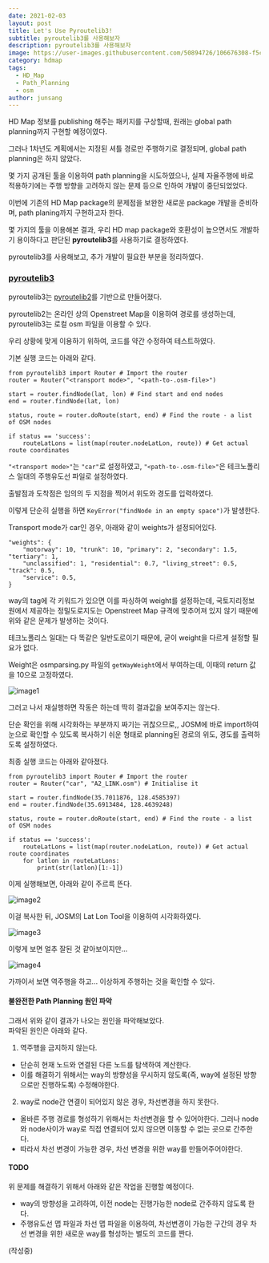 ```yaml
---
date: 2021-02-03
layout: post
title: Let's Use Pyroutelib3!
subtitle: pyroutelib3를 사용해보자
description: pyroutelib3를 사용해보자
image: https://user-images.githubusercontent.com/50894726/106676308-f5cc4880-65f9-11eb-9a5b-69308c54958e.png
category: hdmap
tags:
  - HD_Map
  - Path_Planning
  - osm
author: junsang
---
```

HD Map 정보를 publishing 해주는 패키지를 구상할때, 원래는 global path planning까지 구현할 예정이였다.

그러나 1차년도 계획에서는 지정된 셔틀 경로만 주행하기로 결정되며, global path planning은 하지 않았다.

몇 가지 공개된 툴을 이용하여 path planning을 시도하였으나, 실제 자율주행에 바로 적용하기에는 주행 방향을 고려하지 않는 문제 등으로 인하여 개발이 중단되었었다.

이번에 기존의 HD Map package의 문제점을 보완한 새로운 package 개발을 준비하며, path planing까지 구현하고자 한다.

몇 가지의 툴을 이용해본 결과, 우리 HD map package와 호환성이 높으면서도 개발하기 용이하다고 판단된 **pyroutelib3**를 사용하기로 결정하였다.

pyroutelib3를 사용해보고, 추가 개발이 필요한 부분을 정리하였다.

### [pyroutelib3](https://github.com/MKuranowski/pyroutelib3)

pyroutelib3는 [pyroutelib2](https://github.com/gaulinmp/pyroutelib2)를 기반으로 만들어졌다.

pyroutelib2는 온라인 상의 Openstreet Map을 이용하여 경로를 생성하는데, pyroutelib3는 로컬 osm 파일을 이용할 수 있다.

우리 상황에 맞게 이용하기 위하여, 코드를 약간 수정하여 테스트하였다.

기본 실행 코드는 아래와 같다.

```
from pyroutelib3 import Router # Import the router
router = Router("<transport mode>", "<path-to-.osm-file>")

start = router.findNode(lat, lon) # Find start and end nodes
end = router.findNode(lat, lon)

status, route = router.doRoute(start, end) # Find the route - a list of OSM nodes

if status == 'success':
    routeLatLons = list(map(router.nodeLatLon, route)) # Get actual route coordinates
```

```"<transport mode>"```는 ```"car"```로 설정하였고, ```"<path-to-.osm-file>"```은 테크노폴리스 일대의 주행유도선 파일로 설정하였다.

출발점과 도착점은 임의의 두 지점을 찍어서 위도와 경도를 입력하였다.

이렇게 단순히 실행을 하면 ```KeyError("findNode in an empty space")```가 발생한다.

Transport mode가 car인 경우, 아래와 같이 weights가 설정되어있다.

```
"weights": {
    "motorway": 10, "trunk": 10, "primary": 2, "secondary": 1.5, "tertiary": 1,
    "unclassified": 1, "residential": 0.7, "living_street": 0.5, "track": 0.5,
    "service": 0.5,
}
```

way의 tag에 각 키워드가 있으면 이를 파싱하여 weight를 설정하는데, 국토지리정보원에서 제공하는 정밀도로지도는 Openstreet Map 규격에 맞추어져 있지 않기 때문에 위와 같은 문제가 발생하는 것이다.

테크노폴리스 일대는 다 똑같은 일반도로이기 때문에, 굳이 weight을 다르게 설정할 필요가 없다.

Weight은 osmparsing.py 파일의 ```getWayWeight```에서 부여하는데, 이때의 return 값을 10으로 고정하였다.

![image1](https://user-images.githubusercontent.com/50894726/106675617-c406b200-65f8-11eb-8b31-df69fb61d075.png)

그러고 나서 재실행하면 작동은 하는데 딱히 결과값을 보여주지는 않는다.

단순 확인을 위해 시각화하는 부분까지 짜기는 귀찮으므로,, JOSM에 바로 import하여 눈으로 확인할 수 있도록 복사하기 쉬운 형태로 planning된 경로의 위도, 경도를 출력하도록 설정하였다.

최종 실행 코드는 아래와 같아졌다.

```
from pyroutelib3 import Router # Import the router
router = Router("car", "A2_LINK.osm") # Initialise it

start = router.findNode(35.7011876, 128.4585397)
end = router.findNode(35.6913484, 128.4639248)

status, route = router.doRoute(start, end) # Find the route - a list of OSM nodes

if status == 'success':
    routeLatLons = list(map(router.nodeLatLon, route)) # Get actual route coordinates
    for latlon in routeLatLons:
        print(str(latlon)[1:-1])
```

이제 실행해보면, 아래와 같이 주르륵 뜬다.

![image2](https://user-images.githubusercontent.com/50894726/106676276-e3520f00-65f9-11eb-9982-272caac9f5f1.png)

이걸 복사한 뒤, JOSM의 Lat Lon Tool을 이용하여 시각화하였다.

![image3](https://user-images.githubusercontent.com/50894726/106676308-f5cc4880-65f9-11eb-9a5b-69308c54958e.png)

이렇게 보면 얼추 잘된 것 같아보이지만...

![image4](https://user-images.githubusercontent.com/50894726/106676369-21e7c980-65fa-11eb-8656-4ac6cdf1a629.png)

가까이서 보면 역주행을 하고... 이상하게 주행하는 것을 확인할 수 있다.

#### 불완전한 Path Planning 원인 파악

그래서 위와 같이 결과가 나오는 원인을 파악해보았다.  
파악된 원인은 아래와 같다.

1. 역주행을 금지하지 않는다.
- 단순히 현재 노드와 연결된 다른 노드를 탐색하여 계산한다.
- 이를 해결하기 위해서는 way의 방향성을 무시하지 않도록(즉, way에 설정된 방향으로만 진행하도록) 수정해야한다.

2. way로 node간 연결이 되어있지 않은 경우, 차선변경을 하지 못한다.
- 올바른 주행 경로를 형성하기 위해서는 차선변경을 할 수 있어야한다. 그러나 node와 node사이가 way로 직접 연결되어 있지 않으면 이동할 수 없는 곳으로 간주한다.
- 따라서 차선 변경이 가능한 경우, 차선 변경을 위한 way를 만들어주어야한다.

#### TODO

위 문제를 해결하기 위해서 아래와 같은 작업을 진행할 예정이다.

- way의 방향성을 고려하여, 이전 node는 진행가능한 node로 간주하지 않도록 한다.
- 주행유도선 맵 파일과 차선 맵 파일을 이용하여, 차선변경이 가능한 구간의 경우 차선 변경을 위한 새로운 way를 형성하는 별도의 코드를 짠다.



(작성중)
